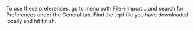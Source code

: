 To use these preferences, go to menu path File->Import... and search for Preferences under the General tab.  Find the .epf file you have downloaded locally and hit finish.
